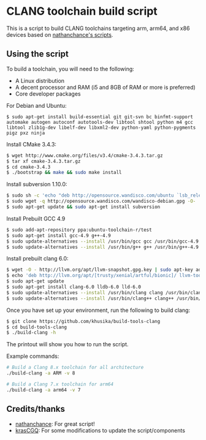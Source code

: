 # CLANG toolchain build script

This is a script to build CLANG toolchains targeting arm, arm64, and x86 devices
based on [nathanchance's scripts](https://github.com/nathanchance/scripts/blob/master/build-clang).


## Using the script

To build a toolchain, you will need to the
following:

+ A Linux distribution
+ A decent processor and RAM (i5 and 8GB of RAM or more is preferred)
+ Core developer packages

For Debian and Ubuntu:
```
$ sudo apt-get install build-essential git git-svn bc binfmt-support automake autogen autoconf autotools-dev libtool shtool python m4 gcc libtool zlib1g-dev libelf-dev libxml2-dev python-yaml python-pygments pigz pxz ninja
```

Install CMake 3.4.3:

```bash
$ wget http://www.cmake.org/files/v3.4/cmake-3.4.3.tar.gz
$ tar xf cmake-3.4.3.tar.gz
$ cd cmake-3.4.3
$ ./bootstrap && make && sudo make install
```

Install subversion 1.10.0:

```bash
$ sudo sh -c 'echo "deb http://opensource.wandisco.com/ubuntu `lsb_release -cs` svn110" >> /etc/apt/sources.list.d/subversion110.list'
$ sudo wget -q http://opensource.wandisco.com/wandisco-debian.gpg -O- | sudo apt-key add -
$ sudo apt-get update && sudo apt-get install subversion
```

Install Prebuilt GCC 4.9

```bash
$ sudo add-apt-repository ppa:ubuntu-toolchain-r/test
$ sudo apt-get install gcc-4.9 g++-4.9
$ sudo update-alternatives --install /usr/bin/gcc gcc /usr/bin/gcc-4.9 100
$ sudo update-alternatives --install /usr/bin/g++ g++ /usr/bin/g++-4.9 100
```

Install prebuilt clang 6.0:

```bash
$ wget -O - http://llvm.org/apt/llvm-snapshot.gpg.key | sudo apt-key add -
$ echo 'deb http://llvm.org/apt/[trusty/xenial/artful/bionic]/ llvm-toolchain-[trusty/xenial/artful/bionic]-6.0 main' | sudo tee -a /etc/apt/sources.list
$ sudo apt-get update
$ sudo apt-get install clang-6.0 lldb-6.0 lld-6.0
$ sudo update-alternatives --install /usr/bin/clang clang /usr/bin/clang-6.0 100
$ sudo update-alternatives --install /usr/bin/clang++ clang++ /usr/bin/clang++-6.0 100
```

Once you have set up your environment, run the following to build clang:

```bash
$ git clone https://github.com/khusika/build-tools-clang
$ cd build-tools-clang
$ ./build-clang -h
```

The printout will show you how to run the script.

Example commands:

```bash
# Build a Clang 8.x toolchain for all architecture
./build-clang -a ARM -v 8

# Build a Clang 7.x toolchain for arm64
./build-clang -a arm64 -v 7

```

## Credits/thanks

+ [nathanchance](https://github.com/nathanchance): For great script!
+ [krasCGQ](https://github.com/krasCGQ): For some modifications to update the script/components
